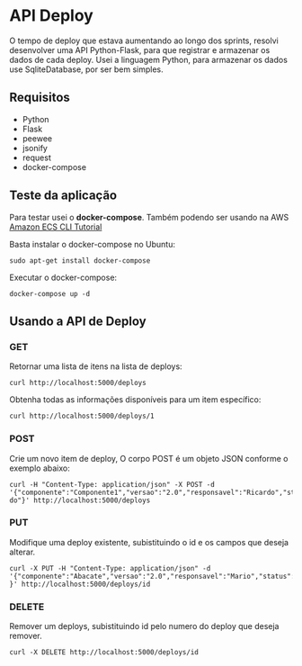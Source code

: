 # API Deploy

O tempo de deploy que estava aumentando ao longo dos sprints, resolvi desenvolver uma API Python-Flask, para que registrar e armazenar os dados de cada deploy.
Usei a linguagem Python, para armazenar os dados use SqliteDatabase, por ser bem simples.

## Requisitos
* Python
* Flask
* peewee
* jsonify
* request
* docker-compose

## Teste da aplicação

Para testar usei o **docker-compose**.
Também podendo ser usando na AWS [Amazon ECS CLI Tutorial](http://docs.aws.amazon.com/AmazonECS/latest/developerguide/ECS_CLI_tutorial.html)

Basta instalar o docker-compose no Ubuntu:
```
sudo apt-get install docker-compose
```
Executar o docker-compose:
```
docker-compose up -d
```

## Usando a API de Deploy

### GET
Retornar uma lista de itens na lista de deploys:
```
curl http://localhost:5000/deploys
```

Obtenha todas as informações disponíveis para um item específico:
```
curl http://localhost:5000/deploys/1
```

### POST
Crie um novo item de deploy, O corpo POST é um objeto JSON conforme o exemplo abaixo:
```
curl -H "Content-Type: application/json" -X POST -d '{"componente":"Componente1","versao":"2.0","responsavel":"Ricardo","status":"to-do"}' http://localhost:5000/deploys
```

### PUT
Modifique uma deploy existente, subistituindo o id e os campos que deseja alterar.
```
curl -X PUT -H "Content-Type: application/json" -d '{"componente":"Abacate","versao":"2.0","responsavel":"Mario","status":"Done" }' http://localhost:5000/deploys/id
```

### DELETE
Remover um  deploys, subistituindo id pelo numero do deploy que deseja remover.
```
curl -X DELETE http://localhost:5000/deploys/id
```
